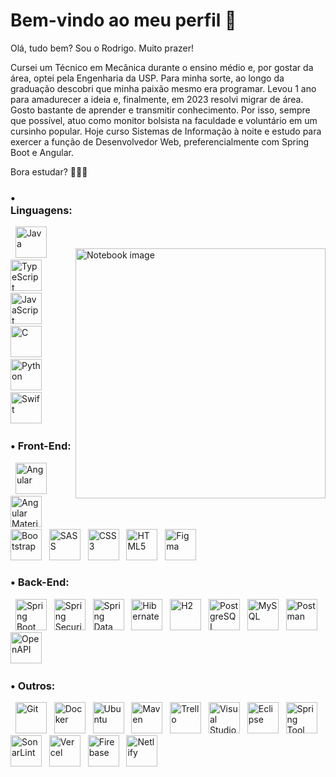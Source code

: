 # Bem-vindo ao meu perfil 👋
Olá, tudo bem? Sou o Rodrigo. Muito prazer!

Cursei um Técnico em Mecânica durante o ensino médio e, por gostar da área, optei pela Engenharia da USP. Para minha sorte, ao longo da graduação descobri que minha paixão mesmo era programar. Levou 1 ano para amadurecer a ideia e, finalmente, em 2023 resolvi migrar de área. Gosto bastante de aprender e transmitir conhecimento. Por isso, sempre que possível, atuo como monitor bolsista na faculdade e voluntário em um cursinho popular. Hoje curso Sistemas de Informação à noite e estudo para exercer a função de Desenvolvedor Web, preferencialmente com Spring Boot e Angular.

Bora estudar? 🙂✌🏻

<!-- ## Linguagens, frameworks e demais ferramentas -->

<img src="https://raw.githubusercontent.com/MicaelliMedeiros/micaellimedeiros/master/image/computer-illustration.png" width="400px" align="right" style="margin-top: 100px" alt="Notebook image">

### • Linguagens:
<div>
  <span>&nbsp</span>
  <img title="Java" width="50px" src="https://cdn.jsdelivr.net/gh/devicons/devicon@latest/icons/java/java-original.svg" alt="Java" /> <span>&nbsp</span>
  <img title="TypeScript" width="50px" src="https://cdn.jsdelivr.net/gh/devicons/devicon@latest/icons/typescript/typescript-original.svg" alt="TypeScript" /> <span>&nbsp</span>
  <img title="JavaScript" width="50px" src="https://cdn.jsdelivr.net/gh/devicons/devicon@latest/icons/javascript/javascript-original.svg" alt="JavaScript" /> <span>&nbsp</span>
  <img title="C" width="50px" src="https://cdn.icon-icons.com/icons2/2415/PNG/512/c_original_logo_icon_146611.png" alt="C" /> <span>&nbsp</span>
  <img title="Python" width="50px" src="https://cdn.iconscout.com/icon/free/png-256/free-python-2-226051.png?f=webp&w=256" alt="Python" /> <span>&nbsp</span>
  <img title="Swift" width="50px" src="https://cdn-icons-png.freepik.com/512/5968/5968371.png" alt="Swift" /> <span>&nbsp</span>
</div>

### • Front-End:
<div>
  <span>&nbsp</span>
  <img title="Angular" width="50px" src="https://cdn.iconscout.com/icon/free/png-256/free-angular-3521273-2944777.png?f=webp" alt="Angular" /> <span>&nbsp</span>
  <img title="Angular Material" width="50px" src="https://cdn.jsdelivr.net/gh/devicons/devicon@latest/icons/angularmaterial/angularmaterial-original.svg" alt="Angular Material" /> <span>&nbsp</span>
  <img title="Bootstrap" width="50px" src="https://cdn.jsdelivr.net/gh/devicons/devicon@latest/icons/bootstrap/bootstrap-original.svg" alt="Bootstrap" /> <span>&nbsp</span>
  <img title="SASS" width="50px" src="https://cdn.jsdelivr.net/gh/devicons/devicon/icons/sass/sass-original.svg" alt="SASS" /> <span>&nbsp</span>
  <img title="CSS3" width="50px" src="https://cdn.jsdelivr.net/gh/devicons/devicon/icons/css3/css3-original.svg" alt="CSS3" /> <span>&nbsp</span>
  <img title="HTML5" width="50px" src="https://cdn.jsdelivr.net/gh/devicons/devicon/icons/html5/html5-original.svg" alt="HTML5" /> <span>&nbsp</span>
  <img title="Figma" width="50px" src="https://cdn.jsdelivr.net/gh/devicons/devicon/icons/figma/figma-original.svg" alt="Figma" /> <span>&nbsp</span>
</div>

### • Back-End:
<div>
  <span>&nbsp</span>
  <img title="Spring Boot" width="50px" src="https://encrypted-tbn0.gstatic.com/images?q=tbn:ANd9GcR-9ff1g4KHmlqW6mram7cFsANTo_wVLUbIIw&s" alt="Spring Boot" /> <span>&nbsp</span>
  <img title="Spring Security" width="50px" src="https://encrypted-tbn0.gstatic.com/images?q=tbn:ANd9GcT5M4jUFlOPfFF9KfH4nrUlWtmCooy8b_Oi3QcSQyjVwCMWxYabGWOG7b85IxIG-Py4kNE&usqp=CAU" alt="Spring Security" /> <span>&nbsp</span>
  <img title="Spring Data JPA" width="50px" src="https://dimitri.codes/logos/spring-data.png" alt="Spring Data JPA" /> <span>&nbsp</span>
  <img title="Hibernate" width="50px" src="https://cdn.jsdelivr.net/gh/devicons/devicon@latest/icons/hibernate/hibernate-original.svg" alt="Hibernate" /> <span>&nbsp</span>
  <img title="H2" width="50px" src="https://dbdb.io/media/logos/h2-logo.svg" alt="H2" /> <span>&nbsp</span>
  <img title="PostgreSQL" width="50px" src="https://cdn.jsdelivr.net/gh/devicons/devicon@latest/icons/postgresql/postgresql-plain.svg" alt="PostgreSQL" /> <span>&nbsp</span>
  <img title="MySQL" width="50px" src="https://cdn.jsdelivr.net/gh/devicons/devicon@latest/icons/mysql/mysql-original.svg" alt="MySQL" /> <span>&nbsp</span>
  <img title="Postman" width="50px" src="https://cdn.jsdelivr.net/gh/devicons/devicon@latest/icons/postman/postman-original.svg" alt="Postman" /> <span>&nbsp</span>
  <img title="OpenAPI" width="50px" src="https://cdn.jsdelivr.net/gh/devicons/devicon@latest/icons/openapi/openapi-original.svg" alt="OpenAPI" /> <span>&nbsp</span>
</div>

### • Outros:
<div>
  <span>&nbsp</span>
  <img title="Git" width="50px" src="https://cdn.jsdelivr.net/gh/devicons/devicon/icons/git/git-original.svg" alt="Git" /> <span>&nbsp</span>
  <img title="Docker" width="50px" src="https://cdn-icons-png.flaticon.com/512/919/919853.png" alt="Docker" /> <span>&nbsp</span>
  <img title="Ubuntu" width="50px" src="https://static-00.iconduck.com/assets.00/ubuntu-icon-256x256-xqexznzf.png" alt="Ubuntu" /> <span>&nbsp</span>
  <img title="Maven" width="50px" src="https://cdn.jsdelivr.net/gh/devicons/devicon@latest/icons/maven/maven-original.svg" alt="Maven" /> <span>&nbsp</span>
  <img title="Trello" width="50px" src="https://cdn.jsdelivr.net/gh/devicons/devicon/icons/trello/trello-original.svg" alt="Trello" /> <span>&nbsp</span>
  <img title="Visual Studio Code" width="50px"  src="https://cdn.jsdelivr.net/gh/devicons/devicon/icons/vscode/vscode-original.svg" alt="Visual Studio Code" /> <span>&nbsp</span>
  <img title="Eclipse" width="50px" src="https://cdn.jsdelivr.net/gh/devicons/devicon/icons/eclipse/eclipse-original.svg" alt="Eclipse" /> <span>&nbsp</span>
  <img title="Spring Tool Suite 4" width="50px"  src="https://encrypted-tbn0.gstatic.com/images?q=tbn:ANd9GcRRtQyXi1necbFlJOetK3_3MHaLeHDGZ-C3pw&s" alt="Spring Tool Suite 4" /> <span>&nbsp</span>
  <img title="SonarLint" width="50px" src="https://seeklogo.com/images/S/sonarlint-icon-logo-0161BCE8AD-seeklogo.com.png" alt="SonarLint" /> <span>&nbsp</span>
  <img title="Vercel" width="50px" src="https://cdn.jsdelivr.net/gh/devicons/devicon@latest/icons/vercel/vercel-original.svg" alt="Vercel" /> <span>&nbsp</span>
  <img title="Firebase" width="50px" src="https://cdn.jsdelivr.net/gh/devicons/devicon@latest/icons/firebase/firebase-original.svg" alt="Firebase" /> <span>&nbsp</span>
  <img title="Netlify" width="50px" src="https://cdn.jsdelivr.net/gh/devicons/devicon@latest/icons/netlify/netlify-original.svg" alt="Netlify" /> <span>&nbsp</span>
</div>
